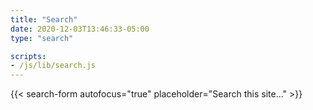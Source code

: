 ```yaml
---
title: "Search"
date: 2020-12-03T13:46:33-05:00
type: "search"

scripts: 
- /js/lib/search.js
---
```


{{< search-form autofocus="true" placeholder="Search this site..." >}}
